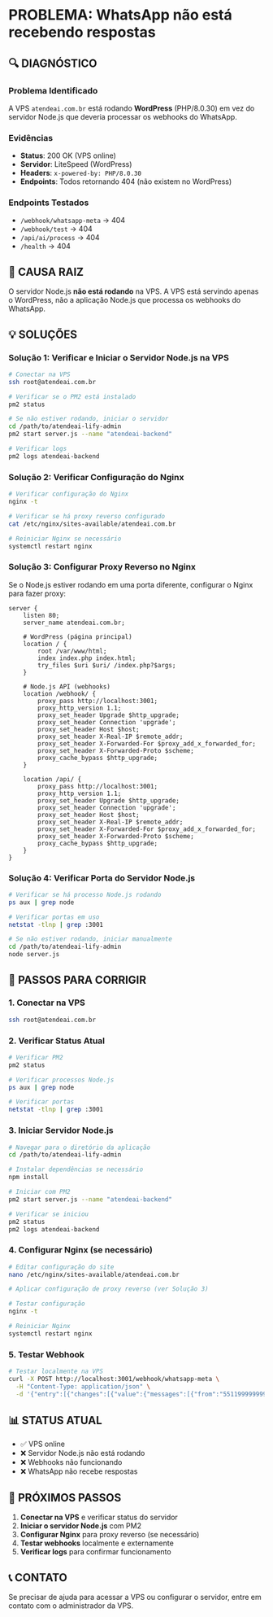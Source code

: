 # PROBLEMA: WhatsApp não está recebendo respostas

## 🔍 DIAGNÓSTICO

### Problema Identificado
A VPS `atendeai.com.br` está rodando **WordPress** (PHP/8.0.30) em vez do servidor Node.js que deveria processar os webhooks do WhatsApp.

### Evidências
- **Status**: 200 OK (VPS online)
- **Servidor**: LiteSpeed (WordPress)
- **Headers**: `x-powered-by: PHP/8.0.30`
- **Endpoints**: Todos retornando 404 (não existem no WordPress)

### Endpoints Testados
- `/webhook/whatsapp-meta` → 404
- `/webhook/test` → 404  
- `/api/ai/process` → 404
- `/health` → 404

## 🚨 CAUSA RAIZ

O servidor Node.js **não está rodando** na VPS. A VPS está servindo apenas o WordPress, não a aplicação Node.js que processa os webhooks do WhatsApp.

## 💡 SOLUÇÕES

### Solução 1: Verificar e Iniciar o Servidor Node.js na VPS

```bash
# Conectar na VPS
ssh root@atendeai.com.br

# Verificar se o PM2 está instalado
pm2 status

# Se não estiver rodando, iniciar o servidor
cd /path/to/atendeai-lify-admin
pm2 start server.js --name "atendeai-backend"

# Verificar logs
pm2 logs atendeai-backend
```

### Solução 2: Verificar Configuração do Nginx

```bash
# Verificar configuração do Nginx
nginx -t

# Verificar se há proxy reverso configurado
cat /etc/nginx/sites-available/atendeai.com.br

# Reiniciar Nginx se necessário
systemctl restart nginx
```

### Solução 3: Configurar Proxy Reverso no Nginx

Se o Node.js estiver rodando em uma porta diferente, configurar o Nginx para fazer proxy:

```nginx
server {
    listen 80;
    server_name atendeai.com.br;
    
    # WordPress (página principal)
    location / {
        root /var/www/html;
        index index.php index.html;
        try_files $uri $uri/ /index.php?$args;
    }
    
    # Node.js API (webhooks)
    location /webhook/ {
        proxy_pass http://localhost:3001;
        proxy_http_version 1.1;
        proxy_set_header Upgrade $http_upgrade;
        proxy_set_header Connection 'upgrade';
        proxy_set_header Host $host;
        proxy_set_header X-Real-IP $remote_addr;
        proxy_set_header X-Forwarded-For $proxy_add_x_forwarded_for;
        proxy_set_header X-Forwarded-Proto $scheme;
        proxy_cache_bypass $http_upgrade;
    }
    
    location /api/ {
        proxy_pass http://localhost:3001;
        proxy_http_version 1.1;
        proxy_set_header Upgrade $http_upgrade;
        proxy_set_header Connection 'upgrade';
        proxy_set_header Host $host;
        proxy_set_header X-Real-IP $remote_addr;
        proxy_set_header X-Forwarded-For $proxy_add_x_forwarded_for;
        proxy_set_header X-Forwarded-Proto $scheme;
        proxy_cache_bypass $http_upgrade;
    }
}
```

### Solução 4: Verificar Porta do Servidor Node.js

```bash
# Verificar se há processo Node.js rodando
ps aux | grep node

# Verificar portas em uso
netstat -tlnp | grep :3001

# Se não estiver rodando, iniciar manualmente
cd /path/to/atendeai-lify-admin
node server.js
```

## 🔧 PASSOS PARA CORRIGIR

### 1. Conectar na VPS
```bash
ssh root@atendeai.com.br
```

### 2. Verificar Status Atual
```bash
# Verificar PM2
pm2 status

# Verificar processos Node.js
ps aux | grep node

# Verificar portas
netstat -tlnp | grep :3001
```

### 3. Iniciar Servidor Node.js
```bash
# Navegar para o diretório da aplicação
cd /path/to/atendeai-lify-admin

# Instalar dependências se necessário
npm install

# Iniciar com PM2
pm2 start server.js --name "atendeai-backend"

# Verificar se iniciou
pm2 status
pm2 logs atendeai-backend
```

### 4. Configurar Nginx (se necessário)
```bash
# Editar configuração do site
nano /etc/nginx/sites-available/atendeai.com.br

# Aplicar configuração de proxy reverso (ver Solução 3)

# Testar configuração
nginx -t

# Reiniciar Nginx
systemctl restart nginx
```

### 5. Testar Webhook
```bash
# Testar localmente na VPS
curl -X POST http://localhost:3001/webhook/whatsapp-meta \
  -H "Content-Type: application/json" \
  -d '{"entry":[{"changes":[{"value":{"messages":[{"from":"5511999999999","text":{"body":"teste"}}]}}]}]}'
```

## 📊 STATUS ATUAL

- ✅ VPS online
- ❌ Servidor Node.js não está rodando
- ❌ Webhooks não funcionando
- ❌ WhatsApp não recebe respostas

## 🎯 PRÓXIMOS PASSOS

1. **Conectar na VPS** e verificar status do servidor
2. **Iniciar o servidor Node.js** com PM2
3. **Configurar Nginx** para proxy reverso (se necessário)
4. **Testar webhooks** localmente e externamente
5. **Verificar logs** para confirmar funcionamento

## 📞 CONTATO

Se precisar de ajuda para acessar a VPS ou configurar o servidor, entre em contato com o administrador da VPS. 
